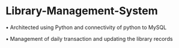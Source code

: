 # Library-Management-System
•	Architected using Python and connectivity of python to MySQL

•	Management of daily transaction and updating the library records 
